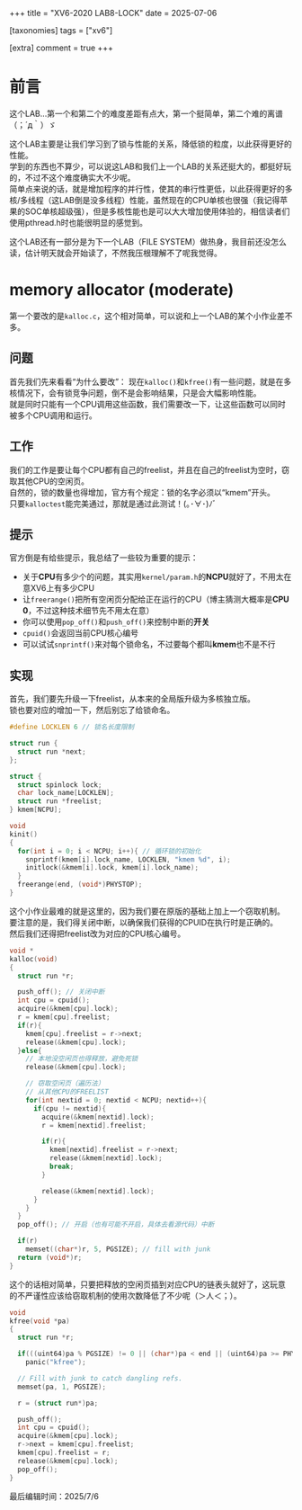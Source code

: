 +++
title = "XV6-2020 LAB8-LOCK"
date = 2025-07-06

[taxonomies]
tags = ["xv6"]

[extra]
comment = true
+++

# 前言
这个LAB...第一个和第二个的难度差距有点大，第一个挺简单，第二个难的离谱（；´д｀）ゞ      

这个LAB主要是让我们学习到了锁与性能的关系，降低锁的粒度，以此获得更好的性能。       
学到的东西也不算少，可以说这LAB和我们上一个LAB的关系还挺大的，都挺好玩的，不过不这个难度确实大不少呢。      
简单点来说的话，就是增加程序的并行性，使其的串行性更低，以此获得更好的多核/多线程（这LAB倒是没多线程）性能，虽然现在的CPU单核也很强（我记得苹果的SOC单核超级强），但是多核性能也是可以大大增加使用体验的，相信读者们使用pthread.h时也能很明显的感觉到。

这个LAB还有一部分是为下一个LAB（FILE SYSTEM）做热身，我目前还没怎么读，估计明天就会开始读了，不然我压根理解不了呢我觉得。

# memory allocator (moderate)
第一个要改的是`kalloc.c`，这个相对简单，可以说和上一个LAB的某个小作业差不多。       

## 问题
首先我们先来看看“为什么要改”：
现在`kalloc()`和`kfree()`有一些问题，就是在多核情况下，会有锁竞争问题，倒不是会影响结果，只是会大幅影响性能。       
就是同时只能有一个CPU调用这些函数，我们需要改一下，让这些函数可以同时被多个CPU调用和运行。

## 工作
我们的工作是要让每个CPU都有自己的freelist，并且在自己的freelist为空时，窃取其他CPU的空闲页。        
自然的，锁的数量也得增加，官方有个规定：锁的名字必须以“kmem”开头。      
只要`kalloctest`能完美通过，那就是通过此测试！(｡･∀･)ﾉﾞ

## 提示
官方倒是有给些提示，我总结了一些较为重要的提示：
- 关于**CPU**有多少个的问题，其实用`kernel/param.h`的**NCPU**就好了，不用太在意XV6上有多少CPU
- 让`freerange()`把所有空闲页分配给正在运行的CPU（博主猜测大概率是**CPU 0**，不过这种技术细节先不用太在意）
- 你可以使用`pop_off()`和`push_off()`来控制中断的**开关**
- `cpuid()`会返回当前CPU核心编号
- 可以试试`snprintf()`来对每个锁命名，不过要每个都叫**kmem**也不是不行

## 实现
首先，我们要先升级一下freelist，从本来的全局版升级为多核独立版。        
锁也要对应的增加一下，然后别忘了给锁命名。      
```C
#define LOCKLEN 6 // 锁名长度限制

struct run {
  struct run *next;
};

struct {
  struct spinlock lock;
  char lock_name[LOCKLEN]; 
  struct run *freelist;
} kmem[NCPU];

void
kinit()
{
  for(int i = 0; i < NCPU; i++){ // 循环锁的初始化
    snprintf(kmem[i].lock_name, LOCKLEN, "kmem %d", i);
    initlock(&kmem[i].lock, kmem[i].lock_name);
  }
  freerange(end, (void*)PHYSTOP);
}
```

这个小作业最难的就是这里的，因为我们要在原版的基础上加上一个窃取机制。      
要注意的是，我们得关闭中断，以确保我们获得的CPUID在执行时是正确的。     
然后我们还得把freelist改为对应的CPU核心编号。
```C
void *
kalloc(void)
{
  struct run *r;

  push_off(); // 关闭中断
  int cpu = cpuid();
  acquire(&kmem[cpu].lock);
  r = kmem[cpu].freelist;
  if(r){
    kmem[cpu].freelist = r->next;
    release(&kmem[cpu].lock);
  }else{
    // 本地没空闲页也得释放，避免死锁
    release(&kmem[cpu].lock);

    // 窃取空闲页（遍历法）
    // 从其他CPU的FREELIST
    for(int nextid = 0; nextid < NCPU; nextid++){
      if(cpu != nextid){
        acquire(&kmem[nextid].lock);
        r = kmem[nextid].freelist;

        if(r){
          kmem[nextid].freelist = r->next;
          release(&kmem[nextid].lock);
          break;
        }

        release(&kmem[nextid].lock);
      }
    }
  }
  pop_off(); // 开启（也有可能不开启，具体去看源代码）中断

  if(r)
    memset((char*)r, 5, PGSIZE); // fill with junk
  return (void*)r;
}
```

这个的话相对简单，只要把释放的空闲页插到对应CPU的链表头就好了，这玩意的不严谨性应该给窃取机制的使用次数降低了不少呢（＞人＜；）。
```C
void
kfree(void *pa)
{
  struct run *r;

  if(((uint64)pa % PGSIZE) != 0 || (char*)pa < end || (uint64)pa >= PHYSTOP)
    panic("kfree");

  // Fill with junk to catch dangling refs.
  memset(pa, 1, PGSIZE);

  r = (struct run*)pa;

  push_off();
  int cpu = cpuid();
  acquire(&kmem[cpu].lock);
  r->next = kmem[cpu].freelist;
  kmem[cpu].freelist = r;
  release(&kmem[cpu].lock);
  pop_off();
}
```

最后编辑时间：2025/7/6